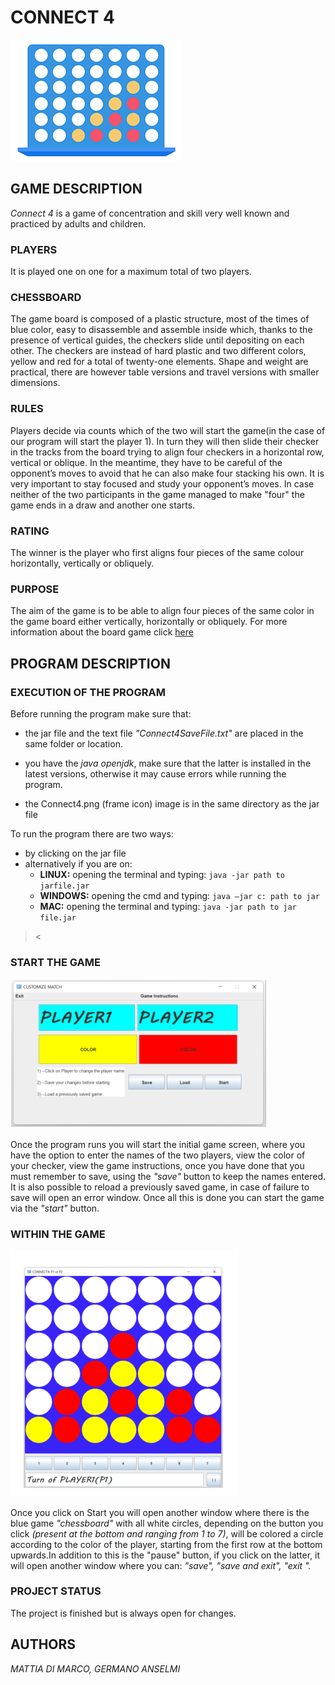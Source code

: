# CONNECT 4


![Connect4](images/31eabf87190195.Y3JvcCwzMTA0LDI0MjgsMjU1MSwxOTA2.png)

## GAME DESCRIPTION

*Connect 4* is a game of concentration and skill very well known and practiced by adults and children.

### PLAYERS

It is played one on one for a maximum total of two players.

### CHESSBOARD

The game board is composed of a plastic structure, most of the times of blue color, easy to disassemble and assemble inside which, thanks to the presence of vertical guides, the checkers slide until depositing on each other. The checkers are instead of hard plastic and two different colors, yellow and red for a total of twenty-one elements. Shape and weight are practical, there are however table versions and travel versions with smaller dimensions.

### RULES

Players decide via counts which of the two will start the game(in the case of our program will start the player 1). In turn they will then slide their checker in the tracks from the board trying to align four checkers in a horizontal row, vertical or oblique. In the meantime, they have to be careful of the opponent’s moves to avoid that he can also make four stacking his own. It is very important to stay focused and study your opponent’s moves. In case neither of the two participants in the game managed to make "four" the game ends in a draw and another one starts.

### RATING

The winner is the player who first aligns four pieces of the same colour horizontally, vertically or obliquely.

### PURPOSE

The aim of the game is to be able to align four pieces of the same color in the game board either vertically, horizontally or obliquely.
For more information about the board game click [here](https://www.gamesver.com/the-rules-of-connect-4-according-to-m-bradley-hasbro/)

## PROGRAM DESCRIPTION

### EXECUTION OF THE PROGRAM

Before running the program make sure that:

- the jar file and the text file *"Connect4SaveFile.txt"* are placed in the same folder or location.

- you have the *java openjdk*, make sure that the latter is installed in the latest versions, otherwise it may cause errors while running the program.

- the Connect4.png (frame icon) image is in the same directory as the jar file

To run the program there are two ways:

- by clicking on the jar file
- alternatively if you are on:
  - **LINUX:** opening the terminal and typing: `java -jar path to jarfile.jar`
  - **WINDOWS:** opening the cmd and typing: `java –jar c: path to jar`
  - **MAC:** opening the terminal and typing: `java -jar path to jar file.jar`

><

### START THE GAME

![StartInterface](images/InTheGame.png) 
 
Once the program runs you will start the initial game screen, where you have the option to enter the names of the two players, view the color of your checker, view the game instructions, once you have done that you must remember to save, using the *"save"* button to keep the names entered. 
It is also possible to reload a previously saved game, in case of failure to save will open an error window.
Once all this is done you can start the game via the *"start"* button.

### WITHIN THE GAME

![Game](images/SchermataInizialeBegin.png) 

Once you click on Start you will open another window where there is the blue game *"chessboard"* with all white circles, depending on the button you click *(present at the bottom and ranging from 1 to 7)*, will be colored a circle according to the color of the player, starting from the first row at the bottom upwards.In addition to this is the "pause" button, if you click on the latter, it will open another window where you can: *"save", "save and exit", "exit ".*

### PROJECT STATUS

The project is finished but is always open for changes.

## AUTHORS

*MATTIA DI MARCO, GERMANO ANSELMI*
